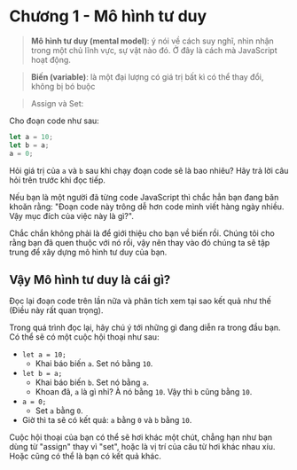 # Chương 1 - Mô hình tư duy

> **Mô hình tư duy (mental model)**: ý nói về cách suy nghĩ, nhìn nhận trong một chủ lĩnh vực, sự vật nào đó. Ở đây là cách mà JavaScript hoạt động.

> **Biến (variable)**: là một đại lượng có giá trị bất kì có thể thay đổi, không bị bó buộc

> Assign và Set: 

Cho đoạn code như sau:

```jsx
let a = 10;
let b = a;
a = 0;
```

Hỏi giá trị của `a` và `b` sau khi chạy đoạn code sẽ là bao nhiêu? Hãy trả lời câu hỏi trên trước khi đọc tiếp.

Nếu bạn là một người đã từng code JavaScript thì chắc hẳn bạn đang băn khoăn rằng: "Đoạn code này trông dễ hơn code mình viết hàng ngày nhiều. Vậy mục đích của việc này là gì?".

Chắc chắn không phải là để giới thiệu cho bạn về biến rồi. Chúng tôi cho rằng bạn đã quen thuộc với nó rồi, vậy nên thay vào đó chúng ta sẽ tập trung để xây dựng mô hình tư duy của bạn.

## Vậy Mô hình tư duy là cái gì?

Đọc lại đoạn code trên lần nữa và phân tích xem tại sao kết quả như thế (Điều này rất quan trọng).

Trong quá trình đọc lại, hãy chú ý tới những gì đang diễn ra trong đầu bạn. Có thể sẽ có một cuộc hội thoại như sau:

- `let a = 10;`
  - Khai báo biến `a`. Set nó bằng `10`.
- `let b = a;`
  - Khai báo biến `b`. Set nó bằng `a`.
  - Khoan đã, `a` là gì nhỉ? À nó bằng `10`. Vậy thì `b` cũng bằng `10`.
- `a = 0;`
  - Set `a` bằng `0`.
- Giờ thì ta sẽ có kết quả: `a` bằng `0` và `b` bằng `10`.

Cuộc hội thoại của bạn có thể sẽ hơi khác một chút, chẳng hạn như bạn dùng từ "assign" thay vì "set", hoặc là vị trí của câu từ hơi khác nhau xíu. Hoặc cũng có thể là bạn có kết quả khác.